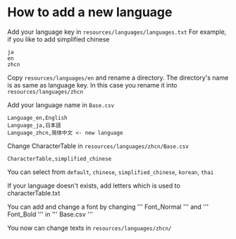 
# How to add a new language

Add your language key in ``` resources/languages/languages.txt ```
For example, if you like to add simplified chinese

```
ja
en
zhcn
```


Copy ``` resources/languages/en ``` and rename a directory.
The directory's name is as same as language key.
In this case you rename it into ``` resources/languages/zhcn ```

Add your language name in ``` Base.csv ```

```
Language_en,English
Language_ja,日本語
Language_zhcn,简体中文 <- new language
```

Change CharacterTable in ``` resources/languages/zhcn/Base.csv ```

```
CharacterTable,simplified_chinese
```

You can select from ```default```, ```chinese```, ```simplified_chinese```, ```korean```, ```thai```

If your language doesn't exists, add letters which is used to characterTable.txt

You can add and change a font by changing ''' Font_Normal ''' and ''' Font_Bold ''' in ''' Base.csv '''

You now can change texts in ```resources/languages/zhcn/ ```
